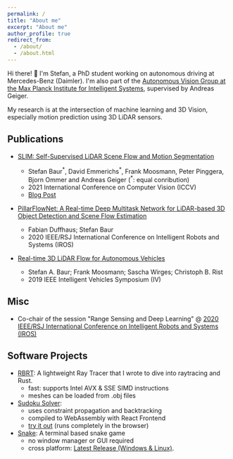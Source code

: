 ```yaml
---
permalink: /
title: "About me"
excerpt: "About me"
author_profile: true
redirect_from:
  - /about/
  - /about.html
---
```


Hi there! 👋 I'm Stefan, a PhD student working on autonomous driving at Mercedes-Benz (Daimler).
I'm also part of the [Autonomous Vision Group at the Max Planck Institute for Intelligent Systems](https://uni-tuebingen.de/en/fakultaeten/mathematisch-naturwissenschaftliche-fakultaet/fachbereiche/informatik/lehrstuehle/autonomous-vision/team/), supervised by Andreas Geiger.

My research is at the intersection of machine learning and 3D Vision, especially motion prediction using 3D LiDAR sensors.


## Publications
* [SLIM: Self-Supervised LiDAR Scene Flow and Motion Segmentation](http://www.cvlibs.net/publications/Baur2021ICCV.pdf)
  * Stefan Baur<sup>\*</sup>, David Emmerichs<sup>\*</sup>, Frank Moosmann, Peter Pinggera, Bjorn Ommer and Andreas Geiger (<sup>\*</sup>: equal conribution)
  * 2021 International Conference on Computer Vision (ICCV)
  * [Blog Post](https://baurst.github.io/slim)

* [PillarFlowNet: A Real-time Deep Multitask Network for LiDAR-based 3D Object Detection and Scene Flow Estimation](https://ras.papercept.net/proceedings/IROS20/1208.pdf)
  * Fabian Duffhaus; Stefan Baur
  * 2020 IEEE/RSJ International Conference on Intelligent Robots and Systems (IROS)

* [Real-time 3D LiDAR Flow for Autonomous Vehicles](https://ieeexplore.ieee.org/document/8814094)
  * Stefan A. Baur; Frank Moosmann; Sascha Wirges; Christoph B. Rist
  * 2019 IEEE Intelligent Vehicles Symposium (IV)

## Misc

* Co-chair of the session "Range Sensing and Deep Learning" @ [2020 IEEE/RSJ International Conference on Intelligent Robots and Systems (IROS)](https://www.iros2020.org/)

## Software Projects

* [RBRT](https://github.com/baurst/rbrt): A lightweight Ray Tracer that I wrote to dive into raytracing and Rust.
  * fast: supports Intel AVX & SSE SIMD instructions
  * meshes can be loaded from .obj files
* [Sudoku Solver](https://github.com/baurst/sudoku_solver):
  * uses constraint propagation and backtracking
  * compiled to WebAssembly with React Frontend
  * [try it out](https://baurst.github.io/sudoku_solver/) (runs completely in the browser)
* [Snake](https://github.com/baurst/rs_snake): A terminal based snake game
  * no window manager or GUI required
  * cross platform: [Latest Release (Windows & Linux)](https://github.com/baurst/rs_snake/releases).
